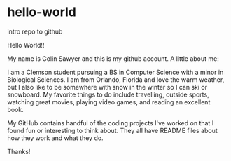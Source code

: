 # hello-world
intro repo to github

Hello World!!

My name is Colin Sawyer and this is my github account.
A little about me:

I am a Clemson student pursuing a BS in Computer Science with a minor in Biological Sciences.
I am from Orlando, Florida and love the warm weather, but I also like to be somewhere with snow in the winter so I can ski or snowboard.
My favorite things to do include travelling, outside sports, watching great movies, playing video games, and reading an excellent book.

My GitHub contains handful of the coding projects I've worked on that I found fun or interesting to think about.  They all have README files about how they work and what they do.

Thanks!
